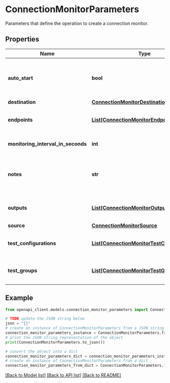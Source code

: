 # ConnectionMonitorParameters

Parameters that define the operation to create a connection monitor.

## Properties

Name | Type | Description | Notes
------------ | ------------- | ------------- | -------------
**auto_start** | **bool** | Determines if the connection monitor will start automatically once created. | [optional] [default to True]
**destination** | [**ConnectionMonitorDestination**](ConnectionMonitorDestination.md) |  | [optional] 
**endpoints** | [**List[ConnectionMonitorEndpoint]**](ConnectionMonitorEndpoint.md) | List of connection monitor endpoints. | [optional] 
**monitoring_interval_in_seconds** | **int** | Monitoring interval in seconds. | [optional] 
**notes** | **str** | Optional notes to be associated with the connection monitor. | [optional] 
**outputs** | [**List[ConnectionMonitorOutput]**](ConnectionMonitorOutput.md) | List of connection monitor outputs. | [optional] 
**source** | [**ConnectionMonitorSource**](ConnectionMonitorSource.md) |  | [optional] 
**test_configurations** | [**List[ConnectionMonitorTestConfiguration]**](ConnectionMonitorTestConfiguration.md) | List of connection monitor test configurations. | [optional] 
**test_groups** | [**List[ConnectionMonitorTestGroup]**](ConnectionMonitorTestGroup.md) | List of connection monitor test groups. | [optional] 

## Example

```python
from openapi_client.models.connection_monitor_parameters import ConnectionMonitorParameters

# TODO update the JSON string below
json = "{}"
# create an instance of ConnectionMonitorParameters from a JSON string
connection_monitor_parameters_instance = ConnectionMonitorParameters.from_json(json)
# print the JSON string representation of the object
print(ConnectionMonitorParameters.to_json())

# convert the object into a dict
connection_monitor_parameters_dict = connection_monitor_parameters_instance.to_dict()
# create an instance of ConnectionMonitorParameters from a dict
connection_monitor_parameters_from_dict = ConnectionMonitorParameters.from_dict(connection_monitor_parameters_dict)
```
[[Back to Model list]](../README.md#documentation-for-models) [[Back to API list]](../README.md#documentation-for-api-endpoints) [[Back to README]](../README.md)


